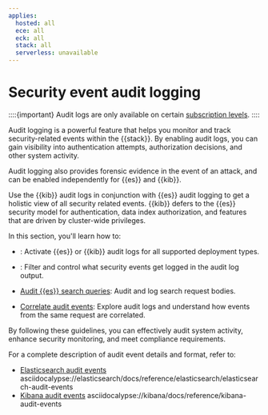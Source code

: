 ```yaml
---
applies:
  hosted: all
  ece: all
  eck: all
  stack: all
  serverless: unavailable
---
```

# Security event audit logging

::::{important}
Audit logs are only available on certain [subscription levels](https://www.elastic.co/subscriptions).
::::

Audit logging is a powerful feature that helps you monitor and track security-related events within the {{stack}}. By enabling audit logs, you can gain visibility into authentication attempts, authorization decisions, and other system activity.

Audit logging also provides forensic evidence in the event of an attack, and can be enabled independently for {{es}} and {{kib}}.

Use the {{kib}} audit logs in conjunction with {{es}} audit logging to get a holistic view of all security related events. {{kib}} defers to the {{es}} security model for authentication, data index authorization, and features that are driven by cluster-wide privileges.

In this section, you'll learn how to:

* [](./enabling-audit-logs.md): Activate {{es}} or {{kib}} audit logs for all supported deployment types.

* [](./configuring-audit-logs.md): Filter and control what security events get logged in the audit log output.

* [Audit {{es}} search queries](./auditing-search-queries.md): Audit and log search request bodies. 

* [Correlate audit events](./correlating-kibana-elasticsearch-audit-logs.md): Explore audit logs and understand how events from the same request are correlated.

By following these guidelines, you can effectively audit system activity, enhance security monitoring, and meet compliance requirements.

For a complete description of audit event details and format, refer to:

* [Elasticsearch audit events]() asciidocalypse://elasticsearch/docs/reference/elasticsearch/elasticsearch-audit-events
* [Kibana audit events]() asciidocalypse://kibana/docs/reference/kibana-audit-events
